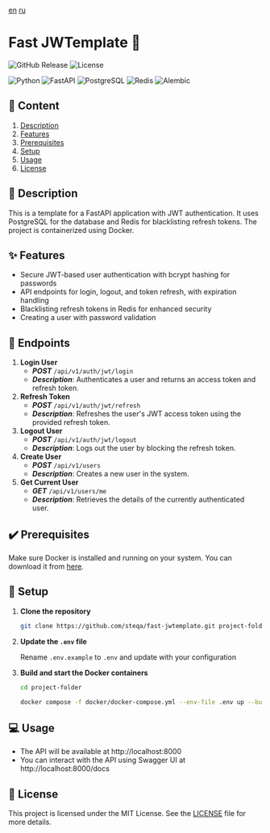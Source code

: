 [en](README.md) [ru](locale/README.ru.md)

# Fast JWTemplate :rocket:

![GitHub Release](https://img.shields.io/github/v/release/steqa/fast-jwtemplate) ![License](https://img.shields.io/badge/license-MIT-green)

![Python](https://img.shields.io/badge/Python-3.13-blue?style=flat&logo=python&logoColor=white) ![FastAPI](https://img.shields.io/badge/FastAPI-009688?style=flat&logo=fastapi&logoColor=white) ![PostgreSQL](https://img.shields.io/badge/PostgreSQL-336791?style=flat&logo=postgresql&logoColor=white) ![Redis](https://img.shields.io/badge/Redis-D02C2A?style=flat&logo=redis&logoColor=white) ![Alembic](https://img.shields.io/badge/Alembic-b57414?style=flat&logo=python&logoColor=white)

## :bookmark_tabs: Content
1. [Description](#description)
2. [Features](#features)
3. [Prerequisites](#prerequisites)
4. [Setup](#setup)
5. [Usage](#usage)
6. [License](#license)
## :memo: Description

This is a template for a FastAPI application with JWT authentication. It uses PostgreSQL for the database and Redis for blacklisting refresh tokens. The project is containerized using Docker.

## :sparkles: Features

- Secure JWT-based user authentication with bcrypt hashing for passwords
- API endpoints for login, logout, and token refresh, with expiration handling
- Blacklisting refresh tokens in Redis for enhanced security
- Creating a user with password validation

## :electric_plug: Endpoints

1. **Login User**
	- _**POST**_ `/api/v1/auth/jwt/login`
	- _**Description**_: Authenticates a user and returns an access token and refresh token.
2. **Refresh Token**
	- _**POST**_ `/api/v1/auth/jwt/refresh`
	- _**Description**_: Refreshes the user's JWT access token using the provided refresh token.
3. **Logout User**
	- _**POST**_ `/api/v1/auth/jwt/logout`
	- _**Description**_: Logs out the user by blocking the refresh token.
4. **Create User**
	- _**POST**_ `/api/v1/users`
	- _**Description**_: Creates a new user in the system.
5. **Get Current User**
	- _**GET**_ `/api/v1/users/me`
	- _**Description**_: Retrieves the details of the currently authenticated user.

## :heavy_check_mark: Prerequisites

Make sure Docker is installed and running on your system. You can download it from [here](https://www.docker.com/get-started).

## :wrench: Setup

1. **Clone the repository**

	```bash
	git clone https://github.com/steqa/fast-jwtemplate.git project-folder
	```

2. **Update the `.env` file**

	Rename `.env.example` to `.env` and update with your configuration

3. **Build and start the Docker containers**

	```bash
	cd project-folder
	```
	```bash
	docker compose -f docker/docker-compose.yml --env-file .env up --build
	```

## :computer: Usage
- The API will be available at http://localhost:8000
- You can interact with the API using Swagger UI at http://localhost:8000/docs

## :scroll: License
This project is licensed under the MIT License. See the [LICENSE](LICENSE) file for more details.
